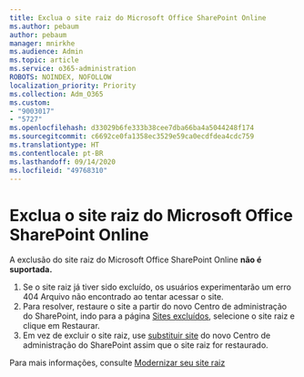 ```yaml
---
title: Exclua o site raiz do Microsoft Office SharePoint Online
ms.author: pebaum
author: pebaum
manager: mnirkhe
ms.audience: Admin
ms.topic: article
ms.service: o365-administration
ROBOTS: NOINDEX, NOFOLLOW
localization_priority: Priority
ms.collection: Adm_O365
ms.custom:
- "9003017"
- "5727"
ms.openlocfilehash: d33029b6fe333b38cee7dba66ba4a5044248f174
ms.sourcegitcommit: c6692ce0fa1358ec3529e59ca0ecdfdea4cdc759
ms.translationtype: HT
ms.contentlocale: pt-BR
ms.lasthandoff: 09/14/2020
ms.locfileid: "49768310"
---
```

# <a name="delete-the-sharepoint-root-site"></a>Exclua o site raiz do Microsoft Office SharePoint Online

A exclusão do site raiz do Microsoft Office SharePoint Online  **não é suportada.**

1.  Se o site raiz já tiver sido excluído, os usuários experimentarão um erro 404 Arquivo não encontrado ao tentar acessar o site.
2.  Para resolver, restaure o site  a partir do novo Centro de administração do SharePoint, indo para a página  [Sites excluídos](https://admin.microsoft.com/sharepoint?page=recycleBin&modern=true), selecione o site raiz e clique em  Restaurar.
3.  Em vez de excluir o site raiz, use [substituir site](https://docs.microsoft.com/sharepoint/modern-root-site#replace-your-root-site) do novo Centro de administração do SharePoint assim que o site raiz for restaurado.

Para mais informações, consulte [Modernizar seu site raiz](https://docs.microsoft.com/sharepoint/modern-root-site)